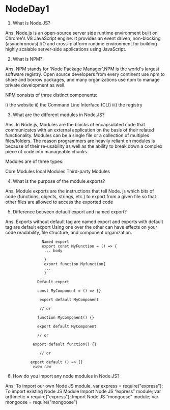 # NodeDay1

1. What is Node.JS?

Ans. Node.js is an open-source server side runtime environment built on Chrome's V8 JavaScript engine. It provides an event driven, non-blocking      (asynchronous) I/O and cross-platform runtime environment for building highly scalable server-side applications using JavaScript.

2. What is NPM?

Ans. NPM stands for 'Node Package Manager',NPM is the world's largest software registry. Open source developers from every continent use npm to share and    borrow packages, and many organizations use npm to manage private development as well.

NPM consists of three distinct components:

i)   the website
ii)  the Command Line Interface (CLI)
iii) the registry

3. What are the different modules in Node.JS?

Ans. In Node.js, Modules are the blocks of encapsulated code that communicates with an external application on the basis of their related functionality. Modules can be a single file or a collection of multiples files/folders. The reason programmers are heavily reliant on modules is because of their re-usability as well as the ability to break down a complex piece of code into manageable chunks.

Modules are of three types:

Core Modules
local Modules
Third-party Modules

4. What is the purpose of the module.exports?

Ans. Module exports are the instructions that tell Node. js which bits of code (functions, objects, strings, etc.) 
      to export from a given file so that other files are allowed to access the exported code


5. Difference between default export and named export?

Ans. Exports without default tag are named export and exports with default tag are default export Using one over the other can have effects on your code readability, file structure, and component organization.
   
                    Named export
                    export const MyFunction = () => {
                     ... body
                     
                     }
                     export function Myfunction{
                     ...
                     }
                     
                  Default export
                  
                  const MyComponent = () => {}

                   export default MyComponent

                   // or

                  function MyComponent() {}

                  export default MyComponent

                  // or

                export default function() {}

                   // or

               export default () => {}
                view raw
                     
                     

6. How do you import any node modules in Node.JS?

Ans. To import our own Node JS module. var express = require("express");
To import existing Node JS Module Import Node JS “express” module; var arthmetic = require("express"); Import Node JS “mongoose” module; var mongoose = require("mongoose")
